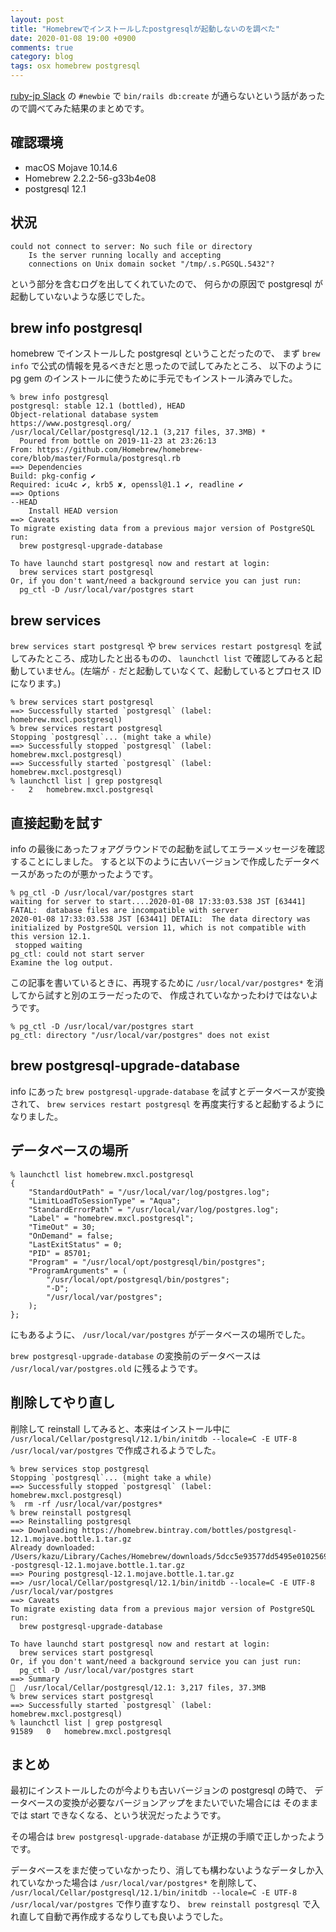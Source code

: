 ```yaml
---
layout: post
title: "Homebrewでインストールしたpostgresqlが起動しないのを調べた"
date: 2020-01-08 19:00 +0900
comments: true
category: blog
tags: osx homebrew postgresql
---
```

[ruby-jp Slack](homebrew-postgresql) の `#newbie` で `bin/rails db:create` が通らないという話があったので調べてみた結果のまとめです。

<!--more-->

## 確認環境

- macOS Mojave 10.14.6
- Homebrew 2.2.2-56-g33b4e08
- postgresql 12.1

## 状況

```
could not connect to server: No such file or directory
	Is the server running locally and accepting
	connections on Unix domain socket "/tmp/.s.PGSQL.5432"?
```

という部分を含むログを出してくれていたので、
何らかの原因で postgresql が起動していないような感じでした。

## brew info postgresql

homebrew でインストールした postgresql ということだったので、
まず `brew info` で公式の情報を見るべきだと思ったので試してみたところ、
以下のように pg gem のインストールに使うために手元でもインストール済みでした。

```
% brew info postgresql
postgresql: stable 12.1 (bottled), HEAD
Object-relational database system
https://www.postgresql.org/
/usr/local/Cellar/postgresql/12.1 (3,217 files, 37.3MB) *
  Poured from bottle on 2019-11-23 at 23:26:13
From: https://github.com/Homebrew/homebrew-core/blob/master/Formula/postgresql.rb
==> Dependencies
Build: pkg-config ✔
Required: icu4c ✔, krb5 ✘, openssl@1.1 ✔, readline ✔
==> Options
--HEAD
	Install HEAD version
==> Caveats
To migrate existing data from a previous major version of PostgreSQL run:
  brew postgresql-upgrade-database

To have launchd start postgresql now and restart at login:
  brew services start postgresql
Or, if you don't want/need a background service you can just run:
  pg_ctl -D /usr/local/var/postgres start
```

## brew services

`brew services start postgresql` や `brew services restart postgresql` を試してみたところ、成功したと出るものの、
`launchctl list` で確認してみると起動していません。(左端が `-` だと起動していなくて、起動しているとプロセス ID になります。)

```
% brew services start postgresql
==> Successfully started `postgresql` (label: homebrew.mxcl.postgresql)
% brew services restart postgresql
Stopping `postgresql`... (might take a while)
==> Successfully stopped `postgresql` (label: homebrew.mxcl.postgresql)
==> Successfully started `postgresql` (label: homebrew.mxcl.postgresql)
% launchctl list | grep postgresql
-	2	homebrew.mxcl.postgresql
```

## 直接起動を試す

info の最後にあったフォアグラウンドでの起動を試してエラーメッセージを確認することにしました。
すると以下のように古いバージョンで作成したデータベースがあったのが悪かったようです。

```
% pg_ctl -D /usr/local/var/postgres start
waiting for server to start....2020-01-08 17:33:03.538 JST [63441] FATAL:  database files are incompatible with server
2020-01-08 17:33:03.538 JST [63441] DETAIL:  The data directory was initialized by PostgreSQL version 11, which is not compatible with this version 12.1.
 stopped waiting
pg_ctl: could not start server
Examine the log output.
```

この記事を書いているときに、再現するために `/usr/local/var/postgres*` を消してから試すと別のエラーだったので、
作成されていなかったわけではないようです。

```
% pg_ctl -D /usr/local/var/postgres start
pg_ctl: directory "/usr/local/var/postgres" does not exist
```

## brew postgresql-upgrade-database

info にあった
`brew postgresql-upgrade-database`
を試すとデータベースが変換されて、
`brew services restart postgresql`
を再度実行すると起動するようになりました。

## データベースの場所

```
% launchctl list homebrew.mxcl.postgresql
{
	"StandardOutPath" = "/usr/local/var/log/postgres.log";
	"LimitLoadToSessionType" = "Aqua";
	"StandardErrorPath" = "/usr/local/var/log/postgres.log";
	"Label" = "homebrew.mxcl.postgresql";
	"TimeOut" = 30;
	"OnDemand" = false;
	"LastExitStatus" = 0;
	"PID" = 85701;
	"Program" = "/usr/local/opt/postgresql/bin/postgres";
	"ProgramArguments" = (
		"/usr/local/opt/postgresql/bin/postgres";
		"-D";
		"/usr/local/var/postgres";
	);
};
```

にもあるように、
`/usr/local/var/postgres`
がデータベースの場所でした。

`brew postgresql-upgrade-database`
の変換前のデータベースは
`/usr/local/var/postgres.old`
に残るようです。

## 削除してやり直し

削除して reinstall してみると、本来はインストール中に
`/usr/local/Cellar/postgresql/12.1/bin/initdb --locale=C -E UTF-8 /usr/local/var/postgres`
で作成されるようでした。

```
% brew services stop postgresql
Stopping `postgresql`... (might take a while)
==> Successfully stopped `postgresql` (label: homebrew.mxcl.postgresql)
%  rm -rf /usr/local/var/postgres*
% brew reinstall postgresql
==> Reinstalling postgresql
==> Downloading https://homebrew.bintray.com/bottles/postgresql-12.1.mojave.bottle.1.tar.gz
Already downloaded: /Users/kazu/Library/Caches/Homebrew/downloads/5dcc5e93577dd5495e0102569a6127a76bc1be3a0ce51d0d278aedacf535fde9--postgresql-12.1.mojave.bottle.1.tar.gz
==> Pouring postgresql-12.1.mojave.bottle.1.tar.gz
==> /usr/local/Cellar/postgresql/12.1/bin/initdb --locale=C -E UTF-8 /usr/local/var/postgres
==> Caveats
To migrate existing data from a previous major version of PostgreSQL run:
  brew postgresql-upgrade-database

To have launchd start postgresql now and restart at login:
  brew services start postgresql
Or, if you don't want/need a background service you can just run:
  pg_ctl -D /usr/local/var/postgres start
==> Summary
🍺  /usr/local/Cellar/postgresql/12.1: 3,217 files, 37.3MB
% brew services start postgresql
==> Successfully started `postgresql` (label: homebrew.mxcl.postgresql)
% launchctl list | grep postgresql
91589	0	homebrew.mxcl.postgresql
```

## まとめ

最初にインストールしたのが今よりも古いバージョンの postgresql の時で、
データベースの変換が必要なバージョンアップをまたいでいた場合には
そのままでは start できなくなる、という状況だったようです。

その場合は `brew postgresql-upgrade-database` が正規の手順で正しかったようです。

データベースをまだ使っていなかったり、消しても構わないようなデータしか入れていなかった場合は
`/usr/local/var/postgres*` を削除して、
`/usr/local/Cellar/postgresql/12.1/bin/initdb --locale=C -E UTF-8 /usr/local/var/postgres`
で作り直すなり、
`brew reinstall postgresql`
で入れ直して自動で再作成するなりしても良いようでした。
